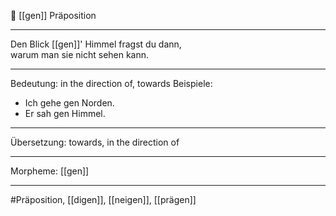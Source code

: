 🔖 [[gen]]
Präposition

---
Den Blick [[gen]]' Himmel fragst du dann,  
warum man sie nicht sehen kann.  

---
Bedeutung: in the direction of, towards
Beispiele:
- Ich gehe gen Norden.
- Er sah gen Himmel.

---
Übersetzung: towards, in the direction of

---
Morpheme: [[gen]]

---
#Präposition, [[digen]], [[neigen]], [[prägen]]
